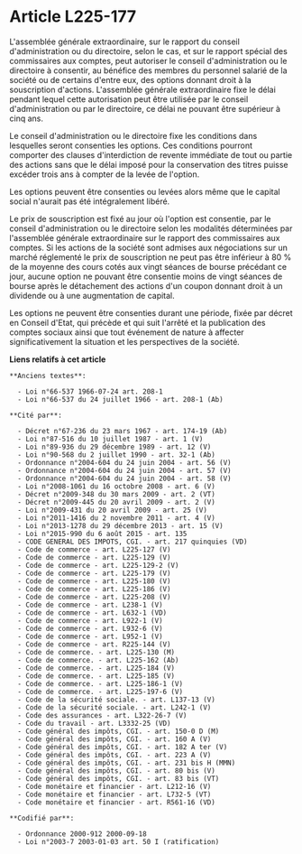 # Article L225-177

L'assemblée générale extraordinaire, sur le rapport du conseil d'administration ou du directoire, selon le cas, et sur le
rapport spécial des commissaires aux comptes, peut autoriser le conseil d'administration ou le directoire à consentir, au
bénéfice des membres du personnel salarié de la société ou de certains d'entre eux, des options donnant droit à la
souscription d'actions. L'assemblée générale extraordinaire fixe le délai pendant lequel cette autorisation peut être
utilisée par le conseil d'administration ou par le directoire, ce délai ne pouvant être supérieur à cinq ans.

Le conseil d'administration ou le directoire fixe les conditions dans lesquelles seront consenties les options. Ces
conditions pourront comporter des clauses d'interdiction de revente immédiate de tout ou partie des actions sans que le délai
imposé pour la conservation des titres puisse excéder trois ans à compter de la levée de l'option.

Les options peuvent être consenties ou levées alors même que le capital social n'aurait pas été intégralement libéré.

Le prix de souscription est fixé au jour où l'option est consentie, par le conseil d'administration ou le directoire selon
les modalités déterminées par l'assemblée générale extraordinaire sur le rapport des commissaires aux comptes. Si les actions
de la société sont admises aux négociations sur un marché réglementé le prix de souscription ne peut pas être inférieur à 80
% de la moyenne des cours cotés aux vingt séances de bourse précédant ce jour, aucune option ne pouvant être consentie moins
de vingt séances de bourse après le détachement des actions d'un coupon donnant droit à un dividende ou à une augmentation de
capital.

Les options ne peuvent être consenties durant une période, fixée par décret en Conseil d'Etat, qui précède et qui suit
l'arrêté et la publication des comptes sociaux ainsi que tout événement de nature à affecter significativement la situation
et les perspectives de la société.

**Liens relatifs à cet article**

	**Anciens textes**:

	  - Loi n°66-537 1966-07-24 art. 208-1
	  - Loi n°66-537 du 24 juillet 1966 - art. 208-1 (Ab)

	**Cité par**:

	  - Décret n°67-236 du 23 mars 1967 - art. 174-19 (Ab)
	  - Loi n°87-516 du 10 juillet 1987 - art. 1 (V)
	  - Loi n°89-936 du 29 décembre 1989 - art. 12 (V)
	  - Loi n°90-568 du 2 juillet 1990 - art. 32-1 (Ab)
	  - Ordonnance n°2004-604 du 24 juin 2004 - art. 56 (V)
	  - Ordonnance n°2004-604 du 24 juin 2004 - art. 57 (V)
	  - Ordonnance n°2004-604 du 24 juin 2004 - art. 58 (V)
	  - Loi n°2008-1061 du 16 octobre 2008 - art. 6 (V)
	  - Décret n°2009-348 du 30 mars 2009 - art. 2 (VT)
	  - Décret n°2009-445 du 20 avril 2009 - art. 2 (V)
	  - Loi n°2009-431 du 20 avril 2009 - art. 25 (V)
	  - Loi n°2011-1416 du 2 novembre 2011 - art. 4 (V)
	  - Loi n°2013-1278 du 29 décembre 2013 - art. 15 (V)
	  - Loi n°2015-990 du 6 août 2015 - art. 135
	  - CODE GENERAL DES IMPOTS, CGI. - art. 217 quinquies (VD)
	  - Code de commerce - art. L225-127 (V)
	  - Code de commerce - art. L225-129 (V)
	  - Code de commerce - art. L225-129-2 (V)
	  - Code de commerce - art. L225-179 (V)
	  - Code de commerce - art. L225-180 (V)
	  - Code de commerce - art. L225-186 (V)
	  - Code de commerce - art. L225-208 (V)
	  - Code de commerce - art. L238-1 (V)
	  - Code de commerce - art. L632-1 (VD)
	  - Code de commerce - art. L922-1 (V)
	  - Code de commerce - art. L932-6 (V)
	  - Code de commerce - art. L952-1 (V)
	  - Code de commerce - art. R225-144 (V)
	  - Code de commerce. - art. L225-130 (M)
	  - Code de commerce. - art. L225-162 (Ab)
	  - Code de commerce. - art. L225-184 (V)
	  - Code de commerce. - art. L225-185 (V)
	  - Code de commerce. - art. L225-186-1 (V)
	  - Code de commerce. - art. L225-197-6 (V)
	  - Code de la sécurité sociale. - art. L137-13 (V)
	  - Code de la sécurité sociale. - art. L242-1 (V)
	  - Code des assurances - art. L322-26-7 (V)
	  - Code du travail - art. L3332-25 (VD)
	  - Code général des impôts, CGI. - art. 150-0 D (M)
	  - Code général des impôts, CGI. - art. 160 A (V)
	  - Code général des impôts, CGI. - art. 182 A ter (V)
	  - Code général des impôts, CGI. - art. 223 A (V)
	  - Code général des impôts, CGI. - art. 231 bis H (MMN)
	  - Code général des impôts, CGI. - art. 80 bis (V)
	  - Code général des impôts, CGI. - art. 83 bis (VT)
	  - Code monétaire et financier - art. L212-16 (V)
	  - Code monétaire et financier - art. L732-5 (VT)
	  - Code monétaire et financier - art. R561-16 (VD)

	**Codifié par**:

	  - Ordonnance 2000-912 2000-09-18
	  - Loi n°2003-7 2003-01-03 art. 50 I (ratification)
